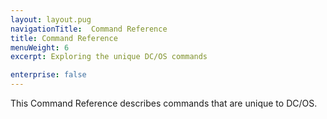 ```yaml
---
layout: layout.pug
navigationTitle:  Command Reference
title: Command Reference
menuWeight: 6
excerpt: Exploring the unique DC/OS commands

enterprise: false
---
```


This Command Reference describes commands that are unique to DC/OS.
